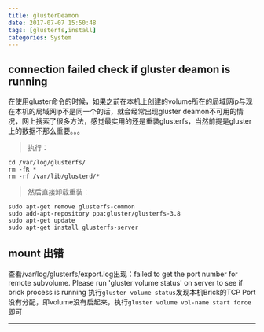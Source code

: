 ```yaml
---
title: glusterDeamon
date: 2017-07-07 15:50:48
tags: [glusterfs,install]
categories: System
---
```


## connection failed check if gluster deamon is running

在使用gluster命令的时候，如果之前在本机上创建的volume所在的局域网ip与现在本机的局域网ip不是同一个的话，就会经常出现gluster deamon不可用的情况，网上搜索了很多方法，感觉最实用的还是重装glusterfs，当然前提是gluster上的数据不那么重要。。。

> 执行：

    cd /var/log/glusterfs/
    rm -fR *
    rm -rf /var/lib/glusterd/*

> 然后直接卸载重装：

	sudo apt-get remove glusterfs-common
	sudo add-apt-repository ppa:gluster/glusterfs-3.8
	sudo apt-get update
	sudo apt-get install glusterfs-server

## mount 出错
查看/var/log/glusterfs/export.log出现：failed to get the port number for remote subvolume. Please run 'gluster volume status' on server to see if brick process is running
执行`gluster volume status`发现本机Brick的TCP Port没有分配，即volume没有启起来，执行`gluster volume vol-name start force`即可
* * *

